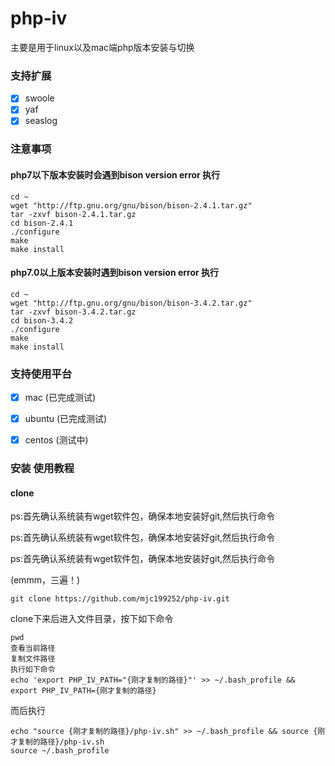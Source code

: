 # php-iv
主要是用于linux以及mac端php版本安装与切换
### 支持扩展
- [x] swoole
- [x] yaf
- [x] seaslog

### 注意事项
#### php7以下版本安装时会遇到bison version error 执行
```
cd ~
wget "http://ftp.gnu.org/gnu/bison/bison-2.4.1.tar.gz" 
tar -zxvf bison-2.4.1.tar.gz
cd bison-2.4.1
./configure
make 
make install
```
#### php7.0以上版本安装时遇到bison version error 执行
```
cd ~
wget "http://ftp.gnu.org/gnu/bison/bison-3.4.2.tar.gz" 
tar -zxvf bison-3.4.2.tar.gz
cd bison-3.4.2
./configure
make 
make install
```

### 支持使用平台

- [x] mac (已完成测试)

- [x] ubuntu (已完成测试)

- [x] centos (测试中)

### 安装 使用教程

#### clone
ps:首先确认系统装有wget软件包，确保本地安装好git,然后执行命令

ps:首先确认系统装有wget软件包，确保本地安装好git,然后执行命令

ps:首先确认系统装有wget软件包，确保本地安装好git,然后执行命令

(emmm，三遍！)

```
git clone https://github.com/mjc199252/php-iv.git
```
clone下来后进入文件目录，按下如下命令
```
pwd
查看当前路径
复制文件路径
执行如下命令
echo 'export PHP_IV_PATH="{刚才复制的路径}"' >> ~/.bash_profile && export PHP_IV_PATH={刚才复制的路径}
```
而后执行
```
echo "source {刚才复制的路径}/php-iv.sh" >> ~/.bash_profile && source {刚才复制的路径}/php-iv.sh
source ~/.bash_profile
```
